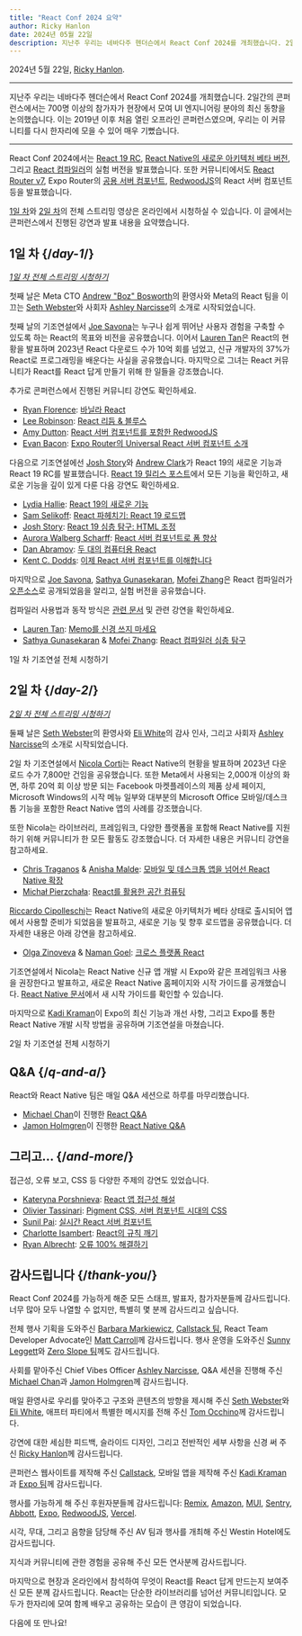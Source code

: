 ```yaml
---
title: "React Conf 2024 요약"
author: Ricky Hanlon
date: 2024년 05월 22일
description: 지난주 우리는 네바다주 헨더슨에서 React Conf 2024를 개최했습니다. 2일간의 콘퍼런스에서는 700명 이상의 참가자가 현장에서 모여 UI 엔지니어링 분야의 최신 동향을 논의했습니다. 이 글에서는 콘퍼런스에서 진행된 강연과 발표 내용을 요약했습니다.
---
```


2024년 5월 22일, [Ricky Hanlon](https://twitter.com/rickhanlonii).

---

<Intro>

지난주 우리는 네바다주 헨더슨에서 React Conf 2024를 개최했습니다. 2일간의 콘퍼런스에서는 700명 이상의 참가자가 현장에서 모여 UI 엔지니어링 분야의 최신 동향을 논의했습니다. 이는 2019년 이후 처음 열린 오프라인 콘퍼런스였으며, 우리는 이 커뮤니티를 다시 한자리에 모을 수 있어 매우 기뻤습니다.

</Intro>

---

React Conf 2024에서는 [React 19 RC](/blog/2024/12/05/react-19), [React Native의 새로운 아키텍처 베타 버전](https://github.com/reactwg/react-native-new-architecture/discussions/189), 그리고 [React 컴파일러](/learn/react-compiler)의 실험 버전을 발표했습니다. 또한 커뮤니티에서도 [React Router v7](https://remix.run/blog/merging-remix-and-react-router), Expo Router의 [공용 서버 컴포넌트](https://www.youtube.com/watch?v=T8TZQ6k4SLE&t=20765s), [RedwoodJS](https://redwoodjs.com/blog/rsc-now-in-redwoodjs)의 React 서버 컴포넌트 등을 발표했습니다.

[1일 차](https://www.youtube.com/watch?v=T8TZQ6k4SLE)와 [2일 차](https://www.youtube.com/watch?v=0ckOUBiuxVY)의 전체 스트리밍 영상은 온라인에서 시청하실 수 있습니다. 이 글에서는 콘퍼런스에서 진행된 강연과 발표 내용을 요약했습니다.

## 1일 차 {/*day-1*/}

_[1일 차 전체 스트리밍 시청하기](https://www.youtube.com/watch?v=T8TZQ6k4SLE&t=973s)_

첫째 날은 Meta CTO [Andrew "Boz" Bosworth](https://www.threads.net/@boztank)의 환영사와 Meta의 React 팀을 이끄는 [Seth Webster](https://twitter.com/sethwebster)와 사회자 [Ashley Narcisse](https://twitter.com/_darkfadr)의 소개로 시작되었습니다.

첫째 날의 기조연설에서 [Joe Savona](https://twitter.com/en_JS)는 누구나 쉽게 뛰어난 사용자 경험을 구축할 수 있도록 하는 React의 목표와 비전을 공유했습니다. 이어서 [Lauren Tan](https://twitter.com/potetotes)은 React의 현황을 발표하며 2023년 React 다운로드 수가 10억 회를 넘었고, 신규 개발자의 37%가 React로 프로그래밍을 배운다는 사실을 공유했습니다. 마지막으로 그녀는 React 커뮤니티가 React를 React 답게 만들기 위해 한 일들을 강조했습니다.

추가로 콘퍼런스에서 진행된 커뮤니티 강연도 확인하세요.

- [Ryan Florence](https://twitter.com/ryanflorence): [바닐라 React](https://www.youtube.com/watch?v=T8TZQ6k4SLE&t=5542s)
- [Lee Robinson](https://twitter.com/leeerob): [React 리듬 & 블루스](https://www.youtube.com/watch?v=0ckOUBiuxVY&t=12728s)
- [Amy Dutton](https://twitter.com/selfteachme): [React 서버 컴포넌트를 포함한 RedwoodJS](https://www.youtube.com/watch?v=T8TZQ6k4SLE&t=26815s)
- [Evan Bacon](https://twitter.com/Baconbrix): [Expo Router의 Universal React 서버 컴포넌트 소개](https://www.youtube.com/watch?v=T8TZQ6k4SLE&t=20765s)

다음으로 기조연설에선 [Josh Story](https://twitter.com/joshcstory)와 [Andrew Clark](https://twitter.com/acdlite)가 React 19의 새로운 기능과 React 19 RC를 발표했습니다. [React 19 릴리스 포스트](/blog/2024/12/05/react-19)에서 모든 기능을 확인하고, 새로운 기능을 깊이 있게 다룬 다음 강연도 확인하세요.

- [Lydia Hallie](https://twitter.com/lydiahallie): [React 19의 새로운 기능](https://www.youtube.com/watch?v=T8TZQ6k4SLE&t=8880s)
- [Sam Selikoff](https://twitter.com/samselikoff): [React 파헤치기: React 19 로드맵](https://www.youtube.com/watch?v=T8TZQ6k4SLE&t=10112s)
- [Josh Story](https://twitter.com/joshcstory): [React 19 심층 탐구: HTML 조정](https://www.youtube.com/watch?v=T8TZQ6k4SLE&t=24916s)
- [Aurora Walberg Scharff](https://twitter.com/aurorascharff): [React 서버 컴포넌트로 폼 향상](https://www.youtube.com/watch?v=0ckOUBiuxVY&t=25280s)
- [Dan Abramov](https://bsky.app/profile/danabra.mov): [두 대의 컴퓨터용 React](https://www.youtube.com/watch?v=T8TZQ6k4SLE&t=18825s)
- [Kent C. Dodds](https://twitter.com/kentcdodds): [이제 React 서버 컴포넌트를 이해합니다](https://www.youtube.com/watch?v=0ckOUBiuxVY&t=11256s) 

마지막으로 [Joe Savona](https://twitter.com/en_JS), [Sathya Gunasekaran](https://twitter.com/_gsathya), [Mofei Zhang](https://twitter.com/zmofei)은 React 컴파일러가 [오픈소스](https://github.com/facebook/react/pull/29061)로 공개되었음을 알리고, 실험 버전을 공유했습니다.

컴파일러 사용법과 동작 방식은 [관련 문서](/learn/react-compiler) 및 관련 강연을 확인하세요.

- [Lauren Tan](https://twitter.com/potetotes): [Memo를 신경 쓰지 마세요](https://www.youtube.com/watch?v=T8TZQ6k4SLE&t=12020s)
- [Sathya Gunasekaran](https://twitter.com/_gsathya) & [Mofei Zhang](https://twitter.com/zmofei): [React 컴파일러 심층 탐구](https://www.youtube.com/watch?v=0ckOUBiuxVY&t=9313s) 

1일 차 기조연설 전체 시청하기

<YouTubeIframe src="https://www.youtube.com/embed/T8TZQ6k4SLE?t=973s" />

## 2일 차 {/*day-2*/}

_[2일 차 전체 스트리밍 시청하기](https://www.youtube.com/watch?v=0ckOUBiuxVY&t=1720s)_

둘째 날은 [Seth Webster](https://twitter.com/sethwebster)의 환영사와 [Eli White](https://x.com/Eli_White)의 감사 인사, 그리고 사회자 [Ashley Narcisse](https://twitter.com/_darkfadr)의 소개로 시작되었습니다.

2일 차 기조연설에서 [Nicola Corti](https://twitter.com/cortinico)는 React Native의 현황을 발표하며 2023년 다운로드 수가 7,800만 건임을 공유했습니다. 또한 Meta에서 사용되는 2,000개 이상의 화면, 하루 20억 회 이상 방문 되는 Facebook 마켓플레이스의 제품 상세 페이지, Microsoft Windows의 시작 메뉴 일부와 대부분의 Microsoft Office 모바일/데스크톱 기능을 포함한 React Native 앱의 사례를 강조했습니다.

또한 Nicola는 라이브러리, 프레임워크, 다양한 플랫폼을 포함해 React Native를 지원하기 위해 커뮤니티가 한 모든 활동도 강조했습니다. 더 자세한 내용은 커뮤니티 강연을 참고하세요.

- [Chris Traganos](https://twitter.com/chris_trag) & [Anisha Malde](https://twitter.com/anisha_malde): [모바일 및 데스크톱 앱을 넘어선 React Native 확장](https://www.youtube.com/watch?v=0ckOUBiuxVY&t=5798s)
- [Michał Pierzchała](https://twitter.com/thymikee): [React를 활용한 공간 컴퓨팅](https://www.youtube.com/watch?v=0ckOUBiuxVY&t=22525s)

[Riccardo Cipolleschi](https://twitter.com/cipolleschir)는 React Native의 새로운 아키텍처가 베타 상태로 출시되어 앱에서 사용할 준비가 되었음을 발표하고, 새로운 기능 및 향후 로드맵을 공유했습니다. 더 자세한 내용은 아래 강연을 참고하세요.

- [Olga Zinoveva](https://github.com/SlyCaptainFlint) & [Naman Goel](https://twitter.com/naman34): [크로스 플랫폼 React](https://www.youtube.com/watch?v=0ckOUBiuxVY&t=26569s)

기조연설에서 Nicola는 React Native 신규 앱 개발 시 Expo와 같은 프레임워크 사용을 권장한다고 발표하고, 새로운 React Native 홈페이지와 시작 가이드를 공개했습니다. [React Native 문서](https://reactnative.dev/docs/next/environment-setup)에서 새 시작 가이드를 확인할 수 있습니다.

마지막으로 [Kadi Kraman](https://twitter.com/kadikraman)이 Expo의 최신 기능과 개선 사항, 그리고 Expo를 통한 React Native 개발 시작 방법을 공유하며 기조연설을 마쳤습니다.

2일 차 기조연설 전체 시청하기

<YouTubeIframe src="https://www.youtube.com/embed/0ckOUBiuxVY?t=1720s" />

## Q&A {/*q-and-a*/}

React와 React Native 팀은 매일 Q&A 세션으로 하루를 마무리했습니다.

- [Michael Chan](https://twitter.com/chantastic)이 진행한 [React Q&A](https://www.youtube.com/watch?v=T8TZQ6k4SLE&t=27518s) 
- [Jamon Holmgren](https://twitter.com/jamonholmgren)이 진행한 [React Native Q&A](https://www.youtube.com/watch?v=0ckOUBiuxVY&t=27935s)

## 그리고... {/*and-more*/}

접근성, 오류 보고, CSS 등 다양한 주제의 강연도 있었습니다.

- [Kateryna Porshnieva](https://twitter.com/krambertech): [React 앱 접근성 해설](https://www.youtube.com/watch?v=0ckOUBiuxVY&t=20655s)
- [Olivier Tassinari](https://twitter.com/olivtassinari): [Pigment CSS, 서버 컴포넌트 시대의 CSS](https://www.youtube.com/watch?v=0ckOUBiuxVY&t=21696s)
- [Sunil Pai](https://twitter.com/threepointone): [실시간 React 서버 컴포넌트](https://www.youtube.com/watch?v=T8TZQ6k4SLE&t=24070s)
- [Charlotte Isambert](https://twitter.com/c_isambert): [React의 규칙 깨기](https://www.youtube.com/watch?v=T8TZQ6k4SLE&t=25862s)
- [Ryan Albrecht](https://github.com/ryan953): [오류 100% 해결하기](https://www.youtube.com/watch?v=0ckOUBiuxVY&t=19881s)

## 감사드립니다 {/*thank-you*/}

React Conf 2024를 가능하게 해준 모든 스태프, 발표자, 참가자분들께 감사드립니다. 너무 많아 모두 나열할 수 없지만, 특별히 몇 분께 감사드리고 싶습니다.

전체 행사 기획을 도와주신 [Barbara Markiewicz](https://twitter.com/barbara_markie), [Callstack 팀](https://www.callstack.com/), React Team Developer Advocate인 [Matt Carroll](https://twitter.com/mattcarrollcode)께 감사드립니다. 행사 운영을 도와주신 [Sunny Leggett](https://zeroslopeevents.com/about)와 [Zero Slope 팀](https://zeroslopeevents.com)께도 감사드립니다.

사회를 맡아주신 Chief Vibes Officer [Ashley Narcisse](https://twitter.com/_darkfadr), Q&A 세션을 진행해 주신 [Michael Chan](https://twitter.com/chantastic)과 [Jamon Holmgren](https://twitter.com/jamonholmgren)께 감사드립니다.

매일 환영사로 우리를 맞아주고 구조와 콘텐츠의 방향을 제시해 주신 [Seth Webster](https://twitter.com/sethwebster)와 [Eli White](https://x.com/Eli_White), 애프터 파티에서 특별한 메시지를 전해 주신 [Tom Occhino](https://twitter.com/tomocchino)께 감사드립니다.

강연에 대한 세심한 피드백, 슬라이드 디자인, 그리고 전반적인 세부 사항을 신경 써 주신 [Ricky Hanlon](https://www.youtube.com/watch?v=FxTZL2U-uKg&t=1263s)께 감사드립니다.

콘퍼런스 웹사이트를 제작해 주신 [Callstack](https://www.callstack.com/), 모바일 앱을 제작해 주신 [Kadi Kraman](https://twitter.com/kadikraman)과 [Expo 팀](https://expo.dev/)께 감사드립니다.

행사를 가능하게 해 주신 후원자분들께 감사드립니다: [Remix](https://remix.run/), [Amazon](https://developer.amazon.com/apps-and-games?cmp=US_2024_05_3P_React-Conf-2024&ch=prtnr&chlast=prtnr&pub=ref&publast=ref&type=org&typelast=org), [MUI](https://mui.com/), [Sentry](https://sentry.io/for/react/?utm_source=sponsored-conf&utm_medium=sponsored-event&utm_campaign=frontend-fy25q2-evergreen&utm_content=logo-reactconf2024-learnmore), [Abbott](https://www.jobs.abbott/software), [Expo](https://expo.dev/), [RedwoodJS](https://redwoodjs.com/), [Vercel](https://vercel.com).

시각, 무대, 그리고 음향을 담당해 주신 AV 팀과 행사를 개최해 주신 Westin Hotel에도 감사드립니다.

지식과 커뮤니티에 관한 경험을 공유해 주신 모든 연사분께 감사드립니다.

마지막으로 현장과 온라인에서 참석하여 무엇이 React를 React 답게 만드는지 보여주신 모든 분께 감사드립니다. React는 단순한 라이브러리를 넘어선 커뮤니티입니다. 모두가 한자리에 모여 함께 배우고 공유하는 모습이 큰 영감이 되었습니다.

다음에 또 만나요!
